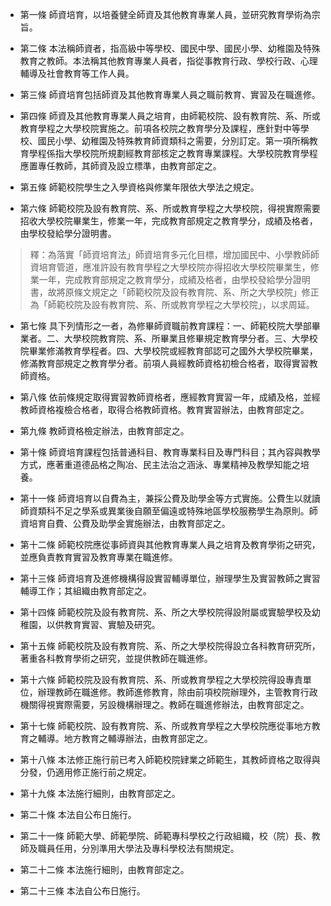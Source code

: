 * 第一條 師資培育，以培養健全師資及其他教育專業人員，並研究教育學術為宗旨。

* 第二條 本法稱師資者，指高級中等學校、國民中學、國民小學、幼稚園及特殊教育之教師。本法稱其他教育專業人員者，指從事教育行政、學校行政、心理輔導及社會教育等工作人員。

* 第三條 師資培育包括師資及其他教育專業人員之職前教育、實習及在職進修。

* 第四條 師資及其他教育專業人員之培育，由師範校院、設有教育院、系、所或教育學程之大學校院實施之。前項各校院之教育學分及課程，應針對中等學校、國民小學、幼稚園及特殊教育師資類科之需要，分別訂定。第一項所稱教育學程係指大學校院所規劃經教育部核定之教育專業課程。大學校院教育學程應置專任教師，其師資及設立標準，由教育部定之。

* 第五條 師範校院學生之入學資格與修業年限依大學法之規定。

* 第六條 師範校院及設有教育院、系、所或教育學程之大學校院，得視實際需要招收大學校院畢業生，修業一年，完成教育部規定之教育學分，成績及格者，由學校發給學分證明書。

> 釋：為落實「師資培育法」師資培育多元化目標，增加國民中、小學教師師資培育管道，應准許設有教育學程之大學校院亦得招收大學校院畢業生，修業一年，完成教育部規定之教育學分，成績及格者，由學校發給學分證明書，故將原條文規定之「師範校院及設有教育院、系、所之大學校院」修正為「師範校院及設有教育院、系、所或教育學程之大學校院」，以求周延。

* 第七條 具下列情形之一者，為修畢師資職前教育課程：一、師範校院大學部畢業者。二、大學校院教育院、系、所畢業且修畢規定教育學分者。三、大學校院畢業修滿教育學程者。四、大學校院或經教育部認可之國外大學校院畢業，修滿教育部規定之教育學分者。前項人員經教師資格初檢合格者，取得實習教師資格。

* 第八條 依前條規定取得實習教師資格者，應經教育實習一年，成績及格，並經教師資格複檢合格者，取得合格教師資格。教育實習辦法，由教育部定之。

* 第九條 教師資格檢定辦法，由教育部定之。

* 第十條 師資培育課程包括普通科目、教育專業科目及專門科目；其內容與教學方式，應著重道德品格之陶冶、民主法治之涵泳、專業精神及教學知能之培養。

* 第十一條 師資培育以自費為主，兼採公費及助學金等方式實施。公費生以就讀師資類科不足之學系或異業後自願至偏遠或特殊地區學校服務學生為原則。師資培育自費、公費及助學金實施辦法，由教育部定之。

* 第十二條 師範校院應從事師資與其他教育專業人員之培育及教育學術之研究，並應負責教育實習及教育專業在職進修。

* 第十三條 師資培育及進修機構得設實習輔導單位，辦理學生及實習教師之實習輔導工作；其組織由教育部定之。

* 第十四條 師範校院及設有教育院、系、所之大學校院得設附屬或實驗學校及幼稚園，以供教育實習、實驗及研究。

* 第十五條 師範校院及設有教育院、系、所之大學校院得設立各科教育研究所，著重各科教育學術之研究，並提供教師在職進修。

* 第十六條 師範校院及設有教育院、系、所或教育學程之大學校院得設專責單位，辦理教師在職進修。教師進修教育，除由前項校院辦理外，主管教育行政機關得視實際需要，另設機構辦理之。教師在職進修辦法，由教育部定之。

* 第十七條 師範校院、設有教育院、系、所或教育學程之大學校院應從事地方教育之輔導。地方教育之輔導辦法，由教育部定之。

* 第十八條 本法修正施行前已考入師範校院肄業之師範生，其教師資格之取得與分發，仍適用修正施行前之規定。

* 第十九條 本法施行細則，由教育部定之。

* 第二十條 本法自公布日施行。

* 第二十一條 師範大學、師範學院、師範專科學校之行政組織，校（院）長、教師及職員任用，分別準用大學法及專科學校法有關規定。

* 第二十二條 本法施行細則，由教育部定之。

* 第二十三條 本法自公布日施行。


